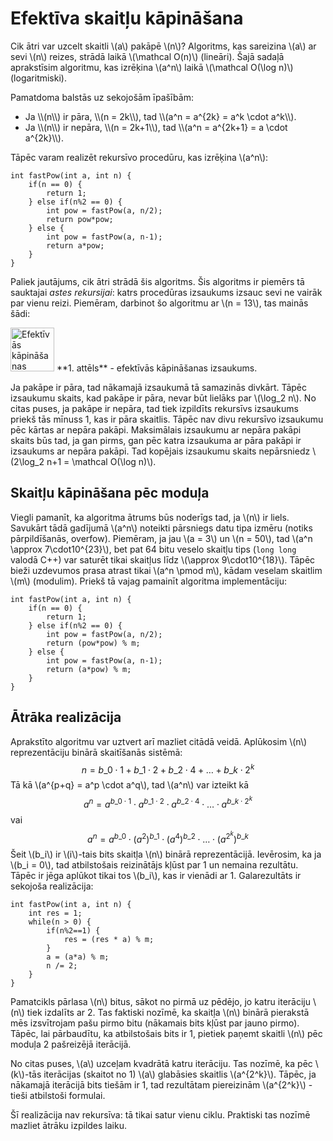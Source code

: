# Efektīva skaitļu kāpināšana

Cik ātri var uzcelt skaitli \\(a\\) pakāpē \\(n\\)? Algoritms, kas sareizina \\(a\\) ar sevi \\(n\\) reizes, strādā laikā \\(\mathcal O(n)\\) (lineāri). Šajā sadaļā aprakstīsim algoritmu, kas izrēķina \\(a^n\\) laikā \\(\mathcal O(\log n)\\) (logaritmiski).

Pamatdoma balstās uz sekojošām īpašībām:
<ul>
  <li>Ja \\(n\\) ir pāra, \\(n = 2k\\), tad \\(a^n = a^{2k} = a^k \cdot a^k\\).</li>
  <li>Ja \\(n\\) ir nepāra, \\(n = 2k+1\\), tad \\(a^n = a^{2k+1} = a \cdot a^{2k}\\).</li>
</ul>

Tāpēc varam realizēt rekursīvo procedūru, kas izrēķina \\(a^n\\):

```
int fastPow(int a, int n) {
	if(n == 0) {
		return 1;
	} else if(n%2 == 0) {
		int pow = fastPow(a, n/2);
		return pow*pow;
	} else {
		int pow = fastPow(a, n-1);
		return a*pow;
	}
}
```

Paliek jautājums, cik ātri strādā šis algoritms. Šis algoritms ir piemērs tā sauktajai <i>astes rekursijai</i>: katrs procedūras izsaukums izsauc sevi ne vairāk par vienu reizi. Piemēram, darbinot šo algoritmu ar \\(n = 13\\), tas mainās šādi:

<img alt="Efektīvās kāpināšanas izsaukums" src="/media/theory/bin_pow.png" height="70"/>
**1. attēls** - efektīvās kāpināšanas izsaukums.

Ja pakāpe ir pāra, tad nākamajā izsaukumā tā samazinās divkārt. Tāpēc izsaukumu skaits, kad pakāpe ir pāra, nevar būt lielāks par \\(\log\_2 n\\). No citas puses, ja pakāpe ir nepāra, tad tiek izpildīts rekursīvs izsaukums priekš tās mīnuss 1, kas ir pāra skaitlis. Tāpēc nav divu rekursīvo izsaukumu pēc kārtas ar nepāra pakāpi. Maksimālais izsaukumu ar nepāra pakāpi skaits būs tad, ja gan pirms, gan pēc katra izsaukuma ar pāra pakāpi ir izsaukums ar nepāra pakāpi. Tad kopējais izsaukumu skaits nepārsniedz \\(2\log_2 n+1 = \mathcal O(\log n)\\).

## Skaitļu kāpināšana pēc moduļa

Viegli pamanīt, ka algoritma ātrums būs noderīgs tad, ja \\(n\\) ir liels. Savukārt tādā gadījumā \\(a^n\\) noteikti pārsniegs datu tipa izmēru (notiks pārpildīšanās, overfow). Piemēram, ja jau \\(a = 3\\) un \\(n = 50\\), tad \\(a^n \approx 7\cdot10^{23}\\), bet pat 64 bitu veselo skaitļu tips (<code>long long</code> valodā C++) var saturēt tikai skaitļus līdz \\(\approx 9\cdot10^{18}\\). Tāpēc bieži uzdevumos prasa atrast tikai \\(a^n \pmod m\\), kādam veselam skaitlim \\(m\\) (modulim). Priekš tā vajag pamainīt algoritma implementāciju:

```
int fastPow(int a, int n) {
	if(n == 0) {
		return 1;
	} else if(n%2 == 0) {
		int pow = fastPow(a, n/2);
		return (pow*pow) % m;
	} else {
		int pow = fastPow(a, n-1);
		return (a*pow) % m;
	}
}
```

## Ātrāka realizācija

Aprakstīto algoritmu var uztvert arī mazliet citādā veidā. Aplūkosim \\(n\\) reprezentāciju binārā skaitīšanās sistēmā:
$$n = b\_0\cdot 1 + b\_1\cdot2 + b\_2\cdot 4 + \ldots + b\_k\cdot2^k$$
Tā kā \\(a^{p+q} = a^p \cdot a^q\\), tad \\(a^n\\) var izteikt kā
$$a^n = a^{b\_0\cdot 1} \cdot a^{b\_1\cdot2} \cdot a^{b\_2\cdot4} \cdot \ldots \cdot a^{b\_k\cdot2^k}$$
vai
$$a^n = a^{b\_0} \cdot (a^2)^{b\_1} \cdot (a^4)^{b\_2} \cdot \ldots \cdot (a^{2^k})^{b\_k}$$
Šeit \\(b\_i\\) ir \\(i\\)-tais bits skaitļa \\(n\\) binārā reprezentācijā. Ievērosim, ka ja \\(b\_i = 0\\), tad atbilstošais reizinātājs kļūst par 1 un nemaina rezultātu. Tāpēc ir jēga aplūkot tikai tos \\(b\_i\\), kas ir vienādi ar 1. Galarezultāts ir sekojoša realizācija:

```
int fastPow(int a, int n) {
	int res = 1;
	while(n > 0) {
		if(n%2==1) {
			res = (res * a) % m;
		}
		a = (a*a) % m;
		n /= 2;
	}
}
```

Pamatcikls pārlasa \\(n\\) bitus, sākot no pirmā uz pēdējo, jo katru iterāciju \\(n\\) tiek izdalīts ar 2. Tas faktiski nozīmē, ka skaitļa \\(n\\) binārā pierakstā mēs izsvītrojam pašu pirmo bitu (nākamais bits kļūst par jauno pirmo). Tāpēc, lai pārbaudītu, ka atbilstošais bits ir 1, pietiek paņemt skaitli \\(n\\) pēc moduļa 2 pašreizējā iterācijā.

No citas puses, \\(a\\) uzceļam kvadrātā katru iterāciju. Tas nozīmē, ka pēc \\(k\\)-tās iterācijas (skaitot no 1) \\(a\\) glabāsies skaitlis \\(a^{2^k}\\). Tāpēc, ja nākamajā iterācijā bits tiešām ir 1, tad rezultātam piereizinām \\(a^{2^k}\\) - tieši atbilstoši formulai.

Šī realizācija nav rekursīva: tā tikai satur vienu ciklu. Praktiski tas nozīmē mazliet ātrāku izpildes laiku.